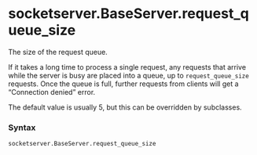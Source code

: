 # socketserver.BaseServer.request_queue_size

The size of the request queue.

If it takes a long time to process a single request, any requests that arrive while the server is busy are placed into a queue, up to `request_queue_size` requests. Once the queue is full, further requests from clients will get a “Connection denied” error.

The default value is usually 5, but this can be overridden by subclasses.

### Syntax

```python
socketserver.BaseServer.request_queue_size
```
